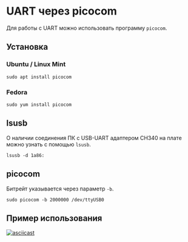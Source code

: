 # UART через picocom

Для работы с UART можно использовать программу `picocom`.

## Установка

### Ubuntu / Linux Mint

```
sudo apt install picocom
```

### Fedora

```
sudo yum install picocom
```

## lsusb

О наличии соединения ПК с USB-UART адаптером CH340 на плате можно узнать с помощью `lsusb`.

```
lsusb -d 1a86:
```

## picocom

Битрейт указывается через параметр `-b`.

```
sudo picocom -b 2000000 /dev/ttyUSB0
```

## Пример использования

[![asciicast](https://asciinema.org/a/706692.svg)](https://asciinema.org/a/706692)
